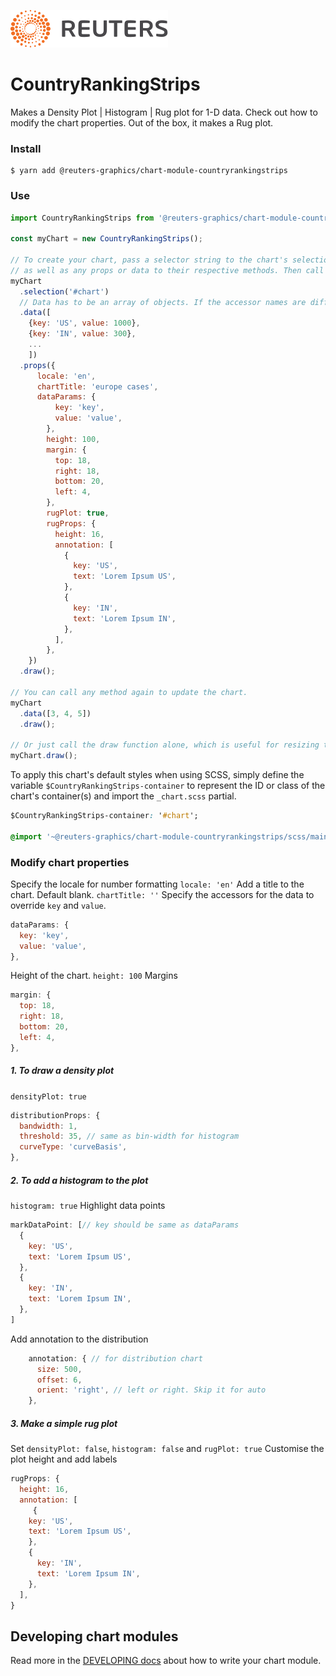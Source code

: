 ![](./badge.svg)

# CountryRankingStrips
Makes a Density Plot | Histogram | Rug plot for 1-D data. Check out how to modify the chart properties. Out of the box, it makes a Rug plot. 

### Install

```
$ yarn add @reuters-graphics/chart-module-countryrankingstrips
```

### Use

```javascript
import CountryRankingStrips from '@reuters-graphics/chart-module-countryrankingstrips';

const myChart = new CountryRankingStrips();

// To create your chart, pass a selector string to the chart's selection method,
// as well as any props or data to their respective methods. Then call draw.
myChart
  .selection('#chart')
  // Data has to be an array of objects. If the accessor names are different, map them in the dataParams prop.
  .data([
    {key: 'US', value: 1000},
    {key: 'IN', value: 300},
    ...
    ]) 
  .props({ 
      locale: 'en',
      chartTitle: 'europe cases',
      dataParams: {
          key: 'key',
          value: 'value',
        },
        height: 100,
        margin: {
          top: 18,
          right: 18,
          bottom: 20,
          left: 4,
        },
        rugPlot: true,
        rugProps: {
          height: 16,
          annotation: [
            {
              key: 'US',
              text: 'Lorem Ipsum US',
            },
            {
              key: 'IN',
              text: 'Lorem Ipsum IN',
            },
          ],
        },
    })
  .draw();

// You can call any method again to update the chart.
myChart
  .data([3, 4, 5])
  .draw();

// Or just call the draw function alone, which is useful for resizing the chart.
myChart.draw();
```

To apply this chart's default styles when using SCSS, simply define the variable `$CountryRankingStrips-container` to represent the ID or class of the chart's container(s) and import the `_chart.scss` partial.

```CSS
$CountryRankingStrips-container: '#chart';

@import '~@reuters-graphics/chart-module-countryrankingstrips/scss/main';
```

### Modify chart properties

Specify the locale for number formatting ```locale: 'en'``` 
Add a title to the chart. Default blank. ```chartTitle: ''``` 
Specify the accessors for the data to override ```key``` and ```value```.
```javascript
dataParams: {
  key: 'key',
  value: 'value',
},
```
Height of the chart. ```height: 100```
Margins
```javascript
margin: {
  top: 18,
  right: 18,
  bottom: 20,
  left: 4,
},
```

##### 1. To draw a density plot
```densityPlot: true```
```javascript
distributionProps: {
  bandwidth: 1,
  threshold: 35, // same as bin-width for histogram
  curveType: 'curveBasis',
},
```
##### 2. To add a histogram to the plot
```histogram: true```
Highlight data points
```javascript
markDataPoint: [// key should be same as dataParams
  {
    key: 'US',
    text: 'Lorem Ipsum US',
  },
  {
    key: 'IN',
    text: 'Lorem Ipsum IN',
  },
]
```
Add annotation to the distribution
```javascript
    annotation: { // for distribution chart
      size: 500,
      offset: 6,
      orient: 'right', // left or right. Skip it for auto
    },
```
##### 3. Make a simple rug plot
Set ```densityPlot: false```, ```histogram: false``` and ```rugPlot: true```
Customise the plot height and add labels
```javascript
rugProps: {
  height: 16,
  annotation: [
     {
    key: 'US',
    text: 'Lorem Ipsum US',
    },
    {
      key: 'IN',
      text: 'Lorem Ipsum IN',
    },
  ],
}
```

## Developing chart modules

Read more in the [DEVELOPING docs](./DEVELOPING.md) about how to write your chart module.

